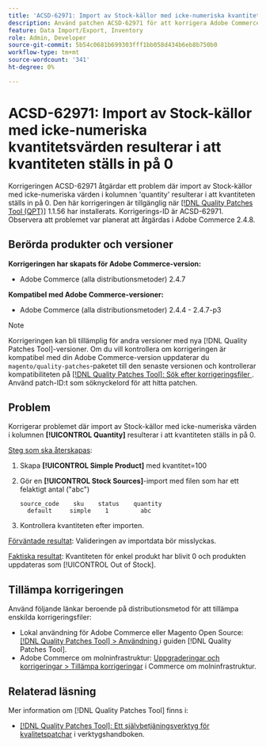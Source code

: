 ```yaml
---
title: 'ACSD-62971: Import av Stock-källor med icke-numeriska kvantitetsvärden resulterar i att kvantiteten ställs in på 0'
description: Använd patchen ACSD-62971 för att korrigera Adobe Commerce-problemet, där import av Stock-källor med icke-numeriska värden i kolumnen 'quantity' resulterar i att kvantiteten ställs in på 0.
feature: Data Import/Export, Inventory
role: Admin, Developer
source-git-commit: 5b54c0681b699303fff1bb058d434b6eb8b750b0
workflow-type: tm+mt
source-wordcount: '341'
ht-degree: 0%

---
```



# ACSD-62971: Import av Stock-källor med icke-numeriska kvantitetsvärden resulterar i att kvantiteten ställs in på 0

Korrigeringen ACSD-62971 åtgärdar ett problem där import av Stock-källor med icke-numeriska värden i kolumnen &#39;quantity&#39; resulterar i att kvantiteten ställs in på 0. Den här korrigeringen är tillgänglig när [[!DNL Quality Patches Tool (QPT)]](/help/tools/quality-patches-tool/quality-patches-tool-to-self-serve-quality-patches.md) 1.1.56 har installerats. Korrigerings-ID är ACSD-62971. Observera att problemet var planerat att åtgärdas i Adobe Commerce 2.4.8.

## Berörda produkter och versioner

**Korrigeringen har skapats för Adobe Commerce-version:**

* Adobe Commerce (alla distributionsmetoder) 2.4.7

**Kompatibel med Adobe Commerce-versioner:**

* Adobe Commerce (alla distributionsmetoder) 2.4.4 - 2.4.7-p3

>[!NOTE]
>
>Korrigeringen kan bli tillämplig för andra versioner med nya [!DNL Quality Patches Tool]-versioner. Om du vill kontrollera om korrigeringen är kompatibel med din Adobe Commerce-version uppdaterar du `magento/quality-patches`-paketet till den senaste versionen och kontrollerar kompatibiliteten på [[!DNL Quality Patches Tool]: Sök efter korrigeringsfiler ](https://experienceleague.adobe.com/tools/commerce-quality-patches/index.html). Använd patch-ID:t som söknyckelord för att hitta patchen.

## Problem

Korrigerar problemet där import av Stock-källor med icke-numeriska värden i kolumnen **[!UICONTROL Quantity]** resulterar i att kvantiteten ställs in på 0.

<u>Steg som ska återskapas</u>:

1. Skapa **[!UICONTROL Simple Product]** med kvantitet=100
1. Gör en **[!UICONTROL Stock Sources]**-import med filen som har ett felaktigt antal (&quot;abc&quot;)

   ```table
   source_code    sku    status    quantity
     default     simple    1         abc
   ```

1. Kontrollera kvantiteten efter importen.

<u>Förväntade resultat</u>:
Valideringen av importdata bör misslyckas.

<u>Faktiska resultat</u>:
Kvantiteten för enkel produkt har blivit 0 och produkten uppdateras som [!UICONTROL Out of Stock].

## Tillämpa korrigeringen

Använd följande länkar beroende på distributionsmetod för att tillämpa enskilda korrigeringsfiler:

* Lokal användning för Adobe Commerce eller Magento Open Source: [[!DNL Quality Patches Tool] > Användning ](/help/tools/quality-patches-tool/usage.md) i guiden [!DNL Quality Patches Tool].
* Adobe Commerce om molninfrastruktur: [Uppgraderingar och korrigeringar > Tillämpa korrigeringar](https://experienceleague.adobe.com/docs/commerce-cloud-service/user-guide/develop/upgrade/apply-patches.html) i Commerce om molninfrastruktur.

## Relaterad läsning

Mer information om [!DNL Quality Patches Tool] finns i:

* [[!DNL Quality Patches Tool]: Ett självbetjäningsverktyg för kvalitetspatchar](/help/tools/quality-patches-tool/quality-patches-tool-to-self-serve-quality-patches.md) i verktygshandboken.

